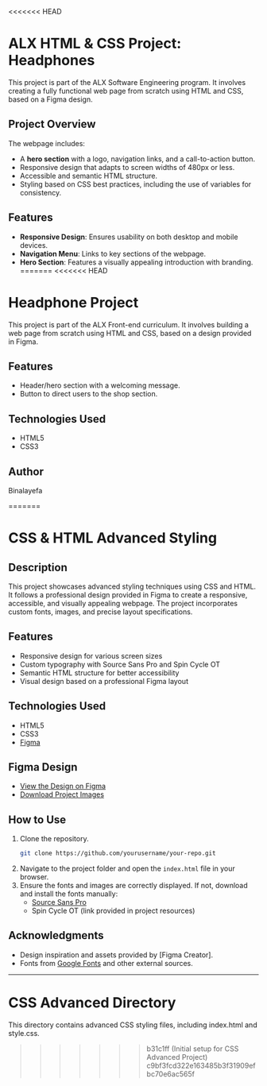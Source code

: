 <<<<<<< HEAD
# ALX HTML & CSS Project: Headphones

This project is part of the ALX Software Engineering program. It involves creating a fully functional web page from scratch using HTML and CSS, based on a Figma design.

## Project Overview
The webpage includes:
- A **hero section** with a logo, navigation links, and a call-to-action button.
- Responsive design that adapts to screen widths of 480px or less.
- Accessible and semantic HTML structure.
- Styling based on CSS best practices, including the use of variables for consistency.

## Features
- **Responsive Design**: Ensures usability on both desktop and mobile devices.
- **Navigation Menu**: Links to key sections of the webpage.
- **Hero Section**: Features a visually appealing introduction with branding.
=======
<<<<<<< HEAD
# Headphone Project

This project is part of the ALX Front-end curriculum. It involves building a web page from scratch using HTML and CSS, based on a design provided in Figma.

## Features
- Header/hero section with a welcoming message.
- Button to direct users to the shop section.

## Technologies Used
- HTML5
- CSS3

## Author
Binalayefa

=======
# CSS & HTML Advanced Styling

## Description
This project showcases advanced styling techniques using CSS and HTML. It follows a professional design provided in Figma to create a responsive, accessible, and visually appealing webpage. The project incorporates custom fonts, images, and precise layout specifications.

## Features
- Responsive design for various screen sizes
- Custom typography with Source Sans Pro and Spin Cycle OT
- Semantic HTML structure for better accessibility
- Visual design based on a professional Figma layout

## Technologies Used
- HTML5
- CSS3
- [Figma](https://www.figma.com)

## Figma Design
- [View the Design on Figma](#)  
- [Download Project Images](#)

## How to Use
1. Clone the repository.
   ```bash
   git clone https://github.com/yourusername/your-repo.git
   ```
2. Navigate to the project folder and open the `index.html` file in your browser.
3. Ensure the fonts and images are correctly displayed. If not, download and install the fonts manually:
   - [Source Sans Pro](https://fonts.google.com/specimen/Source+Sans+Pro)
   - Spin Cycle OT (link provided in project resources)

## Acknowledgments
- Design inspiration and assets provided by [Figma Creator].
- Fonts from [Google Fonts](https://fonts.google.com) and other external sources.

---
# CSS Advanced Directory
This directory contains advanced CSS styling files, including index.html and style.css.
>>>>>>> b31c1ff (Initial setup for CSS Advanced Project)
>>>>>>> c9bf3fcd322e163485b3f31909efbc70e6ac565f
